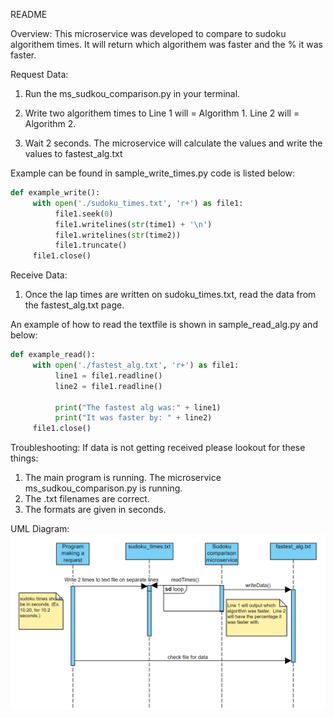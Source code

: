 README

Overview:
This microservice was developed to compare to sudoku algorithem times.  It will return which algorithem was faster and the % it was faster.

Request Data:
1. Run the ms_sudkou_comparison.py in your terminal.
2. Write two algorithem times to 
     Line 1 will = Algorithm 1.
     Line 2 will = Algorithm 2.

4. Wait 2 seconds.  The microservice will calculate the values and write the values to fastest_alg.txt

  Example can be found in sample_write_times.py
  code is listed below:
  
```python
def example_write():
     with open('./sudoku_times.txt', 'r+') as file1:
          file1.seek(0)
          file1.writelines(str(time1) + '\n')
          file1.writelines(str(time2))
          file1.truncate()
     file1.close()
```

Receive Data:
1. Once the lap times are written on sudoku_times.txt, read the data from the fastest_alg.txt page.

  An example of how to read the textfile is shown in sample_read_alg.py and below:

```python
def example_read():
     with open('./fastest_alg.txt', 'r+') as file1:
          line1 = file1.readline()
          line2 = file1.readline()
          
          print("The fastest alg was:" + line1)
          print("It was faster by: " + line2)
     file1.close()
```

Troubleshooting:
If data is not getting received please lookout for these things:
1. The main program is running.  The microservice ms_sudkou_comparison.py is running.
2. The .txt filenames are correct.
3. The formats are given in seconds.

UML Diagram:
![uml](./images/UML_1.png)
